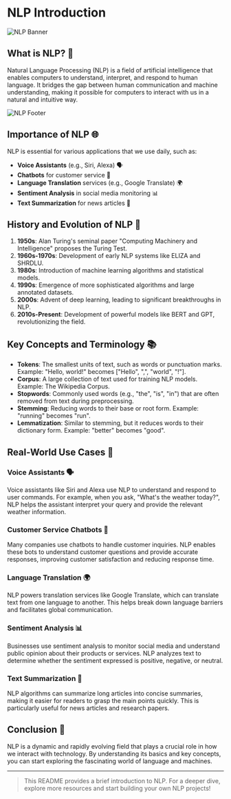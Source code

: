 # NLP Introduction 

![NLP Banner](https://th.bing.com/th/id/OIG3.wl1FYeKHMXjwrMA3Xd59?pid=ImgGn)

## What is NLP? 🤖

Natural Language Processing (NLP) is a field of artificial intelligence that enables computers to understand, interpret, and respond to human language. It bridges the gap between human communication and machine understanding, making it possible for computers to interact with us in a natural and intuitive way.

![NLP Footer](https://assets-global.website-files.com/5ec6a20095cdf182f108f666/5f22908f09f2341721cd8901_AI%20poster.png)

## Importance of NLP 🌐

NLP is essential for various applications that we use daily, such as:

- **Voice Assistants** (e.g., Siri, Alexa) 🗣️
- **Chatbots** for customer service 💬
- **Language Translation** services (e.g., Google Translate) 🌍
- **Sentiment Analysis** in social media monitoring 📊
- **Text Summarization** for news articles 📰

## History and Evolution of NLP 📜

1. **1950s**: Alan Turing's seminal paper "Computing Machinery and Intelligence" proposes the Turing Test.
2. **1960s-1970s**: Development of early NLP systems like ELIZA and SHRDLU.
3. **1980s**: Introduction of machine learning algorithms and statistical models.
4. **1990s**: Emergence of more sophisticated algorithms and large annotated datasets.
5. **2000s**: Advent of deep learning, leading to significant breakthroughs in NLP.
6. **2010s-Present**: Development of powerful models like BERT and GPT, revolutionizing the field.

## Key Concepts and Terminology 📚

- **Tokens**: The smallest units of text, such as words or punctuation marks. Example: "Hello, world!" becomes ["Hello", ",", "world", "!"].
- **Corpus**: A large collection of text used for training NLP models. Example: The Wikipedia Corpus.
- **Stopwords**: Commonly used words (e.g., "the", "is", "in") that are often removed from text during preprocessing.
- **Stemming**: Reducing words to their base or root form. Example: "running" becomes "run".
- **Lemmatization**: Similar to stemming, but it reduces words to their dictionary form. Example: "better" becomes "good".

## Real-World Use Cases 🌟

### Voice Assistants 🗣️

Voice assistants like Siri and Alexa use NLP to understand and respond to user commands. For example, when you ask, "What's the weather today?", NLP helps the assistant interpret your query and provide the relevant weather information.

### Customer Service Chatbots 💬

Many companies use chatbots to handle customer inquiries. NLP enables these bots to understand customer questions and provide accurate responses, improving customer satisfaction and reducing response time.

### Language Translation 🌍

NLP powers translation services like Google Translate, which can translate text from one language to another. This helps break down language barriers and facilitates global communication.

### Sentiment Analysis 📊

Businesses use sentiment analysis to monitor social media and understand public opinion about their products or services. NLP analyzes text to determine whether the sentiment expressed is positive, negative, or neutral.

### Text Summarization 📰

NLP algorithms can summarize long articles into concise summaries, making it easier for readers to grasp the main points quickly. This is particularly useful for news articles and research papers.

## Conclusion 🌟

NLP is a dynamic and rapidly evolving field that plays a crucial role in how we interact with technology. By understanding its basics and key concepts, you can start exploring the fascinating world of language and machines.


---

> This README provides a brief introduction to NLP. For a deeper dive, explore more resources and start building your own NLP projects!
